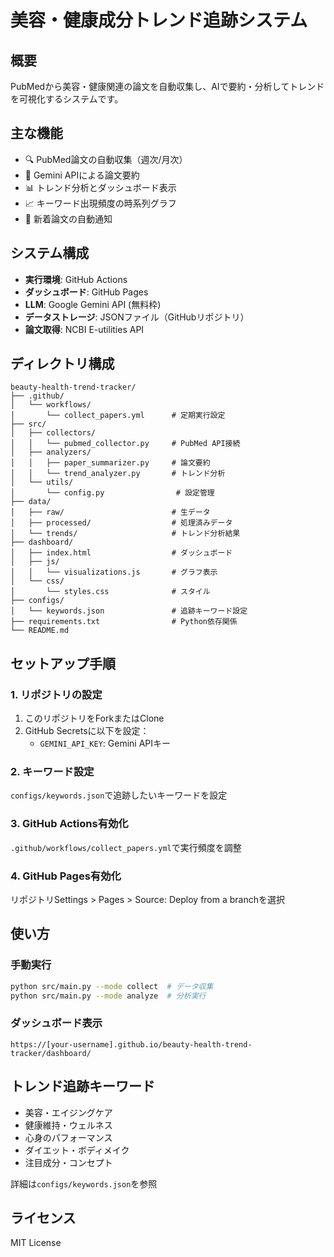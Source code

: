 # 美容・健康成分トレンド追跡システム

## 概要
PubMedから美容・健康関連の論文を自動収集し、AIで要約・分析してトレンドを可視化するシステムです。

## 主な機能
- 🔍 PubMed論文の自動収集（週次/月次）
- 🤖 Gemini APIによる論文要約
- 📊 トレンド分析とダッシュボード表示
- 📈 キーワード出現頻度の時系列グラフ
- 🔔 新着論文の自動通知

## システム構成
- **実行環境**: GitHub Actions
- **ダッシュボード**: GitHub Pages
- **LLM**: Google Gemini API (無料枠)
- **データストレージ**: JSONファイル（GitHubリポジトリ）
- **論文取得**: NCBI E-utilities API

## ディレクトリ構成
```
beauty-health-trend-tracker/
├── .github/
│   └── workflows/
│       └── collect_papers.yml      # 定期実行設定
├── src/
│   ├── collectors/
│   │   └── pubmed_collector.py     # PubMed API接続
│   ├── analyzers/
│   │   ├── paper_summarizer.py     # 論文要約
│   │   └── trend_analyzer.py       # トレンド分析
│   └── utils/
│       └── config.py                # 設定管理
├── data/
│   ├── raw/                        # 生データ
│   ├── processed/                  # 処理済みデータ
│   └── trends/                     # トレンド分析結果
├── dashboard/
│   ├── index.html                  # ダッシュボード
│   ├── js/
│   │   └── visualizations.js       # グラフ表示
│   └── css/
│       └── styles.css              # スタイル
├── configs/
│   └── keywords.json               # 追跡キーワード設定
├── requirements.txt                # Python依存関係
└── README.md
```

## セットアップ手順

### 1. リポジトリの設定
1. このリポジトリをForkまたはClone
2. GitHub Secretsに以下を設定：
   - `GEMINI_API_KEY`: Gemini APIキー

### 2. キーワード設定
`configs/keywords.json`で追跡したいキーワードを設定

### 3. GitHub Actions有効化
`.github/workflows/collect_papers.yml`で実行頻度を調整

### 4. GitHub Pages有効化
リポジトリSettings > Pages > Source: Deploy from a branchを選択

## 使い方

### 手動実行
```bash
python src/main.py --mode collect  # データ収集
python src/main.py --mode analyze  # 分析実行
```

### ダッシュボード表示
`https://[your-username].github.io/beauty-health-trend-tracker/dashboard/`

## トレンド追跡キーワード
- 美容・エイジングケア
- 健康維持・ウェルネス
- 心身のパフォーマンス
- ダイエット・ボディメイク
- 注目成分・コンセプト

詳細は`configs/keywords.json`を参照

## ライセンス
MIT License
